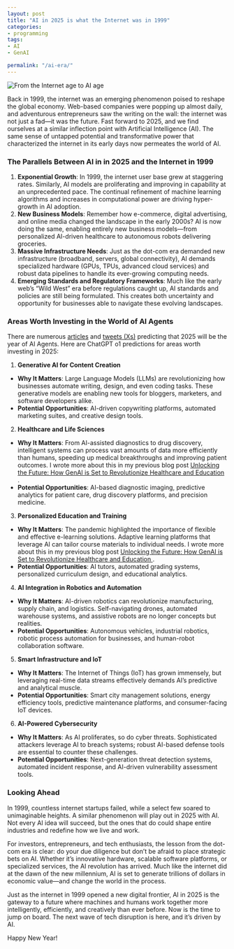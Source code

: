 ```yaml
---
layout: post
title: "AI in 2025 is what the Internet was in 1999"
categories:
- programming
tags:
- AI
- GenAI

permalink: "/ai-era/"
---
```


<img src="{{ site.baseurl }}/assets/2025/the-internet-age.png" alt="From the Internet age to AI age" title="From the Internet age to AI age" />

Back in 1999, the internet was an emerging phenomenon poised to reshape the global economy. Web-based companies were popping up almost daily, and adventurous entrepreneurs saw the writing on the wall: the internet was not just a fad—it was the future. Fast forward to 2025, and we find ourselves at a similar inflection point with Artificial Intelligence (AI). The same sense of untapped potential and transformative power that characterized the internet in its early days now permeates the world of AI.

<h3>The Parallels Between AI in in 2025 and the Internet in 1999</h3>

1.	<b>Exponential Growth</b>: In 1999, the internet user base grew at staggering rates. Similarly, AI models are proliferating and improving in capability at an unprecedented pace. The continual refinement of machine learning algorithms and increases in computational power are driving hyper-growth in AI adoption.
2.	<b>New Business Models</b>: Remember how e-commerce, digital advertising, and online media changed the landscape in the early 2000s? AI is now doing the same, enabling entirely new business models—from personalized AI-driven healthcare to autonomous robots delivering groceries.
3.	<b>Massive Infrastructure Needs</b>: Just as the dot-com era demanded new infrastructure (broadband, servers, global connectivity), AI demands specialized hardware (GPUs, TPUs, advanced cloud services) and robust data pipelines to handle its ever-growing computing needs.
4.	<b>Emerging Standards and Regulatory Frameworks</b>: Much like the early web’s “Wild West” era before regulations caught up, AI standards and policies are still being formulated. This creates both uncertainty and opportunity for businesses able to navigate these evolving landscapes.

<h3>Areas Worth Investing in the World of AI Agents</h3>

There are numerous [articles](https://singularityhub.com/2024/12/27/is-2025-the-year-ai-agents-take-over-industry-bets-billions-on-ais-killer-app/) and [tweets (Xs)](https://x.com/bindureddy/status/1874568118439461254) predicting that 2025 will be the year of AI Agents. Here are ChatGPT o1 predictions for areas worth investing in 2025:

1.	<b>Generative AI for Content Creation</b>
- <b>Why It Matters</b>: Large Language Models (LLMs) are revolutionizing how businesses automate writing, design, and even coding tasks. These generative models are enabling new tools for bloggers, marketers, and software developers alike.
- <b>Potential Opportunities</b>: AI-driven copywriting platforms, automated marketing suites, and creative design tools.
2.	<b>Healthcare and Life Sciences</b>
- <b>Why It Matters</b>: From AI-assisted diagnostics to drug discovery, intelligent systems can process vast amounts of data more efficiently than humans, speeding up medical breakthroughs and improving patient outcomes. I wrote more about this in my previous blog post [Unlocking the Future: How GenAI is Set to Revolutionize Healthcare and Education
](/genai-healthcare-education/).
- <b>Potential Opportunities</b>: AI-based diagnostic imaging, predictive analytics for patient care, drug discovery platforms, and precision medicine.
3.	<b>Personalized Education and Training</b>
- <b>Why It Matters</b>: The pandemic highlighted the importance of flexible and effective e-learning solutions. Adaptive learning platforms that leverage AI can tailor course materials to individual needs. I wrote more about this in my previous blog post [Unlocking the Future: How GenAI is Set to Revolutionize Healthcare and Education
](/genai-healthcare-education/).
- <b>Potential Opportunities</b>: AI tutors, automated grading systems, personalized curriculum design, and educational analytics.
4.	<b>AI Integration in Robotics and Automation</b>
- <b>Why It Matters</b>: AI-driven robotics can revolutionize manufacturing, supply chain, and logistics. Self-navigating drones, automated warehouse systems, and assistive robots are no longer concepts but realities.
- <b>Potential Opportunities</b>: Autonomous vehicles, industrial robotics, robotic process automation for businesses, and human-robot collaboration software.
5.	<b>Smart Infrastructure and IoT</b>
- <b>Why It Matters</b>: The Internet of Things (IoT) has grown immensely, but leveraging real-time data streams effectively demands AI’s predictive and analytical muscle.
- <b>Potential Opportunities</b>: Smart city management solutions, energy efficiency tools, predictive maintenance platforms, and consumer-facing IoT devices.
6.	<b>AI-Powered Cybersecurity</b>
- <b>Why It Matters</b>: As AI proliferates, so do cyber threats. Sophisticated attackers leverage AI to breach systems; robust AI-based defense tools are essential to counter these challenges.
- <b>Potential Opportunities</b>: Next-generation threat detection systems, automated incident response, and AI-driven vulnerability assessment tools.

<h3>Looking Ahead</h3>

In 1999, countless internet startups failed, while a select few soared to unimaginable heights. A similar phenomenon will play out in 2025 with AI. Not every AI idea will succeed, but the ones that do could shape entire industries and redefine how we live and work.

For investors, entrepreneurs, and tech enthusiasts, the lesson from the dot-com era is clear: do your due diligence but don’t be afraid to place strategic bets on AI. Whether it’s innovative hardware, scalable software platforms, or specialized services, the AI revolution has arrived. Much like the internet did at the dawn of the new millennium, AI is set to generate trillions of dollars in economic value—and change the world in the process.

Just as the internet in 1999 opened a new digital frontier, AI in 2025 is the gateway to a future where machines and humans work together more intelligently, efficiently, and creatively than ever before. Now is the time to jump on board. The next wave of tech disruption is here, and it’s driven by AI.

Happy New Year!